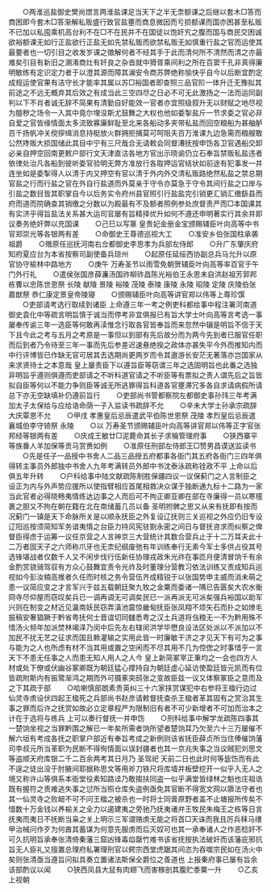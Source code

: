 <!-- { "loadSidebar": true } -->
　　○两淮巡盐御史樊尚燝言两淮盐课足当天下之半无柰额课之后继以套木□答而商困即今套木□答渐解私贩盛行致官盐壅而商息微因而亏损额课而国亦困甚至私贩不已加以私囤乘机高台利不在□不在民并不在国徒以饱奸宄之腹而国与商民交困诚欲裕额课无如行正盐欲行正盐无如先禁私贩而欲禁私贩无如慎重行盐之官而运使其最要者也一切引目之收发岁课之徵解何者不经其手于此而清何所不清然而清之亦最难矣引目有新旧之溷淆商灶有奸良之杂沓就中猾胥乘间利之所在百窦千孔非真得廉明敏练有定识定力者于以澄其源而障其澜安令商苏弊绝称愉快乎自今以后断宜酌定成规运使官果有洁守长才能率其属以苏□裕国者即查照三品官阶一体升迁无豫拟其前途之不远无概弃其后效之有成当此三空四尽之日必不可无此激扬之一法而运同副判以下不肖者诚无辞不简果有清勤自好能效一官者亦宜照级叙升无以财赋之地尽视为膻秽之场令一入其中竟尔埋没斯尤鼓舞之大权也他如委掣盐斤一节求委之官必非自爱之官皆缘情面太多流致寡廉鲜耻至北来各船动多夹带私盐而回空粮船为甚舳舻百千扬帆冲关傥摉缉消息持梃放火群拥拒捕莫可呵阻夫百万淮课九边急需而粮艘敢公然搀贩大损国储此其目中宁有三尺哉合无请敕会同督漕抚按申饬各卫官遇船交卸必亲自押空回南更敕户部行文天津直沽各地方官出示晓谕仍立石奉旨禁贩私盐违者依律处治凡各船到彼听委官验明无弊方准放行各取押运官结状如前途有犯事发一并连坐如是委掣得人以清于内又押空有官以清于外内外交清私贩路绝然私盐之禁总期官盐之行而行盐之官在外自行盐道而外莫亲于守令亦莫急于守令其间行盐之口岸与引盐之数目皆其职掌自今以后务实令府州县官照引行盐盐完引销更汇销汇缴繇县而府而道而院确查其销缴之分数以为殿最有不及额者照例参处庶督责严而□本国课其有实济乎得旨盐法关系甚大运司官屡有旨精择优升如何不遵还申明著实行其余并即议奏务绝奸弊以充国课
　　○己巳以写篆  皇贵妃金册金宝颁赐辅臣叶向高等中书官郑崇光等各银两有差
　　○命御史王尊德巡视大工
　　○准安乡伯张国柱承袭祖爵
　　○赠原任巡抚河南右佥都御史李思孝为兵部左侍郎
　　○升广东肇庆府知府夏应台为本省按察司副使备兵琼州
　　○起原任延绥西协副总兵马允升以原官协守榆林中路地方
　　○庚午  万寿圣节以雨雪免朝贺辅臣叶向高等率百官于午门外行礼
　　○遣侯张国彦薛濂汤国祚柳祚昌陈光裕伯王永恩未自洪赵祖芳郭邦栋曹以忠陈世恩祭  长陵  献陵  景陵  裕陵  茂陵  泰陵  康陵  永陵  昭陵  定陵  庆陵伯张嘉猷祭  恭仁康定景皇帝陵寝
　　○颁赐辅臣叶向高等讲官郑以伟等上尊珍馔
　　○吏部请考选行取续到诸臣  上命遵三年一考之例吏科都给事中程注署河南道御史袁化中等疏言明旨慎于诚当而停考非宜俱报已有旨大学士叶向高等言考选一事屡奉传谕三年一选臣等何敢再渎惟念行取各官皆奉旨而来忽然中辍是明旨不信于天下且今此之考与五月之考原是一事但以到部有先后故分而为两今先到者已服官任职而后到者乃令待至三年一事而先后参差迟速悬绝揆之政体亦甚失平今外而推知内而中行评博皆已作缺无官可居其去选期尚更两岁而令其遨游长安茫无著落亦岂国家从来求贤待士之本意哉  皇上屡责臣下以遵旨臣等窃谓三年之选固明旨也此番之选独非明旨乎遵则俱遵而吏部请之不听科道官请之不听臣等有票拟之责人谓先后之旨皆拟自臣等何以不能力争则臣等诚无所逃罪得旨科道各官壅滞冗多各自求请病假所请总下亦无空缺填补仍遵前旨行
　　○吏部尚书管都察院左都御史事孙玮三年考满加太子太保给与应给诰命荫一子入监读书疏辞不允
　　○辛未大学士孙承宗疏辞  大庆覃恩不允
　　○甲戌  孝惠皇后忌辰遣武平伯陈世恩祭  茂陵  孝烈皇后忌辰遣襄城伯李守锜祭  永陵
　　○以  万寿圣节颁赐辅臣叶向高等讲官郑以伟等正字官张邦经等银两有差
　　○庆成王敏廿□泥薨命其长子求棆管理府事
　　○狭西寨平等族番人羊加保等贡马赏赉如例
　　○准原任刑部左侍郎王□赞男昌谟送监读书
　　○先是任子一品授中书舍人二品三品授五府都事各衙门其五府各衙门三四年俱得转主事员外郎独中书舍人九年考满转员外郎中书沈泰泳疏称铨政不平  上命以后俱五年升转
　　○户科给事中陆文献疏陈制胜保疆四议一议保蓟门之人言制臣之设正为内与外声势应援所以使指臂相应首尾相救决众谋于独断通九标十二路为一家当此官者必得晓畅夷情练达边事之人而后可不拘正卿亚卿在部在寺廉得一员以寒氊裹之胆又不拘在朝在籍在北在南储蓄几员以备  圣明拊髀之思又从来有抚即有按而况蓟门一镇是天下命脉所关是以顺永抚臣之外复设辽抚则三关巡视之外应仍旧专设辽阳巡按须简知军务谙夷情之台臣力持风宪驻劄永密之间日与督抚咨求而纠察之俾督臣得虑于运筹一议任京营之人言神京三大营统计其数合营兵止于十二万耳夫此十二万者固天子之六师称爪牙也无柰纪纲废弛有年训练奉行无素今军士多供占役其号选锋堪战者仅数千人又不闲步伐行伍新任协理戎政朱光祚在事匝月便清冒饷千有余金酌赏骁骑驾驭有方众心鼓舞宜责令光祚及时董理分营教习依法训练又责成知兵巡视如今彭汝楠高推者久任而时核之务令营伍齐成精锐于以张国势申主威而消未萌之患一议简应变之才言军兴于兹五载朝廷聚九牧之金粟而委诸一隅已告匮矣大农水衡冏寺尽仰屋而窃叹矣兵已一调再调无可调矣民已一派再派无可派矣强兵裕国以助军兴则在制变之材近见瀛南妖民窃弄潢池震惊畿甸抚臣张凤翔不烦矢石而扑之如燎毛振稿安奢猖獗于黔省粤抚何士晋谊切同讎悉粤之汉土兵道将刍粮无一不为黔用殊不惜汤火频年加派焚林竭泽乃闵中后先左右辖闵洪学毕懋良设法区处派以不派加以不加民不扰无艺之征求而国且赖灌输之实用此皆一时廉敏干济之才见天下有可为之事与能为之人也所虑有材不当其用或置之空闲而不尽其用不几为倥偬之时事惜乎一言天下不患无任事之人而患无知人用人之人今  皇上新简冢宰正秉均之一会也四方人材或处下僚或伏幽谷冢卿既为朝廷猛心撑持自为朝廷虚心延访使盈廷皆元凯而有位皆疏附斯内有振鹭渐鸿之期而外可摄豖突鸱张之变故臣兹一议又体察冢臣之意而及之下其疏于部
　　○哈喇慎部朗素贵英纠三十六家挟赏谋犯中右参将王楹行边过仙灵寺虏设伏四起王楹死之兵部尚书赵彦请敕督抚查杀王楹者革其固有之赏治其生事之罪而后许之抚赏如故必立定章程严为限制旧有者不可少新增者不可加而治本之计在于选将与练兵  上可以奏行督抚一并申饬
　　○刑科给事中解学龙疏陈四事其一楚饷坐视之当罪黔围之解已一年矣所需者饷所望者楚饷耳乃欠至六十三万屡催不解六垣有考成各抚之职掌户部近有奉旨考成之新例则该省抚臣薛贞所当住俸催饷藩司李叔元所当革职为民断不得徇情面以误封疆者也其一京兆失事之当议贼犯刘思文等盗顺天府库银二千二百余两考其日月乃  圣驾祀  天前二日也此时何等毖饬而有此不逞之徒出没于肘腋间耶据称思文等用斧刀铁尺将库墙并板壁挖开一似乎入无人之境又称许山等俱系本衙堂役素知路迳乃敢搊扶同盗一似乎满堂皆绿林之魁也庄祖诰既有握符之责难逃失事之愆所当照仓库失盗例亟免其官断不得宽文网以隳法守者也其一仙灵寺之败衄不可不问王楹之被杀也一时将士同膏原野者盖不止塘报所传矣不惜数十万金钱以养榆关之全力以遏建夷之旁驰乃抚夷诸弁王牧民朱梅王之栋等日言抚夷而夷日不抚断当枭之关上明示三军谓赂虏无能之将首□天诛而我且厉兵秣马缮甲治械问作歹为何酋其蓄谋为何意先服虏而后灭奴可也其一承奉诸人之作恶稔奸不可久抗明旨承奉张清倚秦藩三窟凶锋毒焰罄竹难书该省抚按执法破奸而该藩庇邪抗旨无人臣礼又擅置总理府私署理刑官以鳄宗西堂虎踞其间恣为吞噬宗民如在汤火中矣则张清亟当遵旨问拟具奏立置诸法斯保全爵位之善道也  上报秦府事已屡有旨余该部酌议以闻
　　○狭西凤县大鼠有肉翅飞而害稼剖其腹贮黍粟一升
　　○乙亥  上视朝
